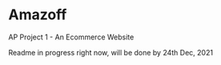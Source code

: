 # Amazoff
 AP Project 1 - An Ecommerce Website
 
 Readme in progress right now, will be done by 24th Dec, 2021
